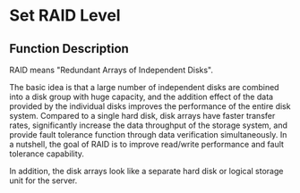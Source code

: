 # Set RAID Level

## Function Description

RAID means "Redundant Arrays of Independent Disks".

The basic idea is that a large number of independent disks are combined into a disk group with huge capacity, and the addition effect of the data provided by the individual disks improves the performance of the entire disk system. Compared to a single hard disk, disk arrays have faster transfer rates, significantly increase the data throughput of the storage system, and provide fault tolerance function through data verification simultaneously. In a nutshell, the goal of RAID is to improve read/write performance and fault tolerance capability.

In addition, the disk arrays look like a separate hard disk or logical storage unit for the server.

